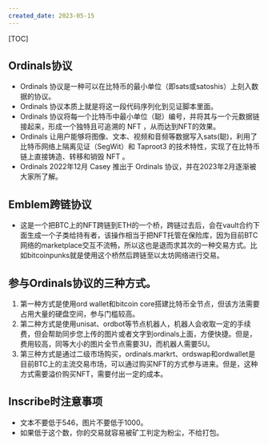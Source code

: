 ```yaml
---
created_date: 2023-05-15
---
```


[TOC]

## Ordinals协议
- Ordinals 协议是一种可以在比特币的最小单位（即sats或satoshis）上刻入数据的协议。
- Ordinals 协议本质上就是将这一段代码序列化到见证脚本里面。
- Ordinals 协议将每一个比特币中最小单位（聪）编号，并将其与一个元数据链接起来，形成一个独特且可追溯的 NFT ，从而达到NFT的效果。
- Ordinals 让用户能够将图像、文本、视频和音频等数据写入sats(聪)，利用了比特币网络上隔离见证（SegWit）和 Taproot3 的技术特性，实现了在比特币链上直接铸造、转移和销毁 NFT 。
- Ordinals 2022年12月 Casey 推出于 Ordinals 协议，并在2023年2月逐渐被大家所了解。

## Emblem跨链协议
- 这是一个把BTC上的NFT跨链到ETH的一个桥，跨链过去后，会在vault合约下面生成一个子类给持有者，该操作相当于把NFT托管在保险库，因为目前BTC网络的marketplace交互不流畅，所以这也是退而求其次的一种交易方式。比如bitcoinpunks就是使用这个桥然后跨链至以太坊网络进行交易。


## 参与Ordinals协议的三种方式。
1. 第一种方式是使用ord wallet和bitcoin core搭建比特币全节点，但该方法需要占用大量的硬盘空间，参与门槛较高。
2. 第二种方式是使用unisat、ordbot等节点机器人，机器人会收取一定的手续费，但会帮助同步您上传的图片或者文字到ordinals上面，方便快捷。但是，费用较高，同等大小的图片全节点需要3U，而机器人需要5U。
3. 第三种方式是通过二级市场购买，ordinals.markrt、ordswap和ordwallet是目前BTC上的主流交易市场，可以通过购买NFT的方式参与进来。但是，这种方式需要溢价购买NFT，需要付出一定的成本。


## Inscribe时注意事项
- 文本不要低于546，图片不要低于1000。
- 如果低于这个数，你的交易就容易被矿工判定为粉尘，不给打包。